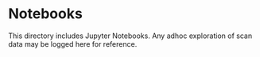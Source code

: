# Notebooks

This directory includes Jupyter Notebooks. Any adhoc exploration of scan data may be logged here for reference.
